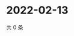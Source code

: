 # 2022-02-13

共 0 条

<!-- BEGIN WEIBO -->
<!-- 最后更新时间 Sun Feb 13 2022 22:12:21 GMT+0800 (China Standard Time) -->

<!-- END WEIBO -->
